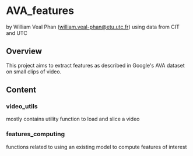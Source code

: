 # AVA_features

by William Veal Phan (william.veal-phan@etu.utc.fr)
using data from CIT and UTC

## Overview 

This project aims to extract features as described in Google's AVA dataset on small clips of video.

## Content

### video_utils 

mostly contains utility function to load and slice a video

### features_computing

functions related to using an existing model to compute features of interest